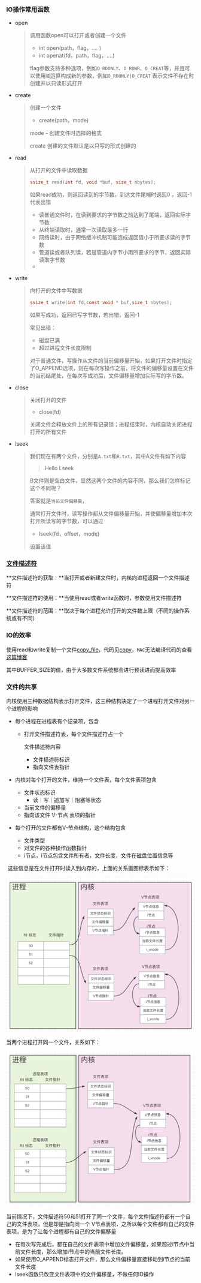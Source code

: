 ### IO操作常用函数

- open

  > 调用函数open可以打开或者创建一个文件
  >
  > - int open(path，flag，.... )
  > - int openat(fd，path，flag，....)
  >
  > flag参数支持多种选项，例如`O_RDONLY`、`O_RDWR`、`O_CREAT`等，并且可以使用`或`运算构成新的参数，例如`O_RDONLY|O_CREAT` 表示文件不存在时创建并以只读形式打开

- create

  > 创建一个文件
  >
  > - create(path，mode)
  >
  > mode - 创建文件时选择的格式
  >
  > create 创建的文件默认是以只写的形式创建的

- read

  > 从打开的文件中读取数据
  >
  > ```c
  > ssize_t read(int fd, void *buf, size_t nbytes);
  > ```
  >
  > 如果read成功，则返回读到的字节数，到达文件尾端时返回0 ，返回-1代表出错
  >
  > - 读普通文件时，在读到要求的字节数之前达到了尾端，返回实际字节数
  > - 从终端读取时，通常一次读取最多一行
  > - 网络读时，由于网络缓冲机制可能造成返回值小于所要求读的字节数
  > - 管道读或者队列读，若是管道内字节小雨所要求的字节，返回实际读取字节数
  > - 

- write

  > 向打开的文件中写数据
  >
  > ```c
  > ssize_t write(int fd,const void * buf,size_t nbytes);
  > ```
  >
  > 如果写成功，返回已写字节数，若出错，返回-1
  >
  > 常见出错：
  >
  > - 磁盘已满
  > - 超过进程文件长度限制
  >
  > 对于普通文件，写操作从文件的当前偏移量开始，如果打开文件时指定了O_APPEND选项，则在每次写操作之前，将文件的偏移量设置在文件的当前结尾处，在每次写成功后，文件偏移量增加实际写的字节数。

- close

  > 关闭打开的文件
  >
  > - close(fd)
  >
  > 关闭文件会释放文件上的所有记录锁；进程结束时，内核自动关闭进程打开的所有文件

- lseek

  > 我们现在有两个文件，分别是`A.txt`和`B.txt`，其中A文件有如下内容
  >
  > > Hello Lseek
  >
  > B文件则是空白文件，显然这两个文件的内容不同，那么我们怎样标记这个不同呢？
  >
  > 答案就是`当前文件偏移量`，
  >
  > 通常打开文件时，读写操作都从文件偏移量开始，并使偏移量增加本次打开所读写的字节数，可以通过
  >
  > - lseek(fd，offset，mode)
  >
  > 设置该值

### [文件描述符](./express_word.md)

**文件描述符的获取：**当打开或者新建文件时，内核向进程返回一个文件描述符

**文件描述符的使用：**当使用read或者write函数时，参数使用文件描述符

**文件描述符的范围：**取决于每个进程允许打开的文件数上限（不同的操作系统或有不同）

### IO的效率

使用read和write复制一个文件[copy_file](./copy_file.txt)，代码见[copy](./copy.c)，`MAC`无法编译代码的查看[这篇博客](https://blog.csdn.net/wallace89/article/details/124956235)

其中BUFFER_SIZE的值，由于大多数文件系统都会进行预读进而提高效率

### 文件的共享

内核使用三种数据结构表示打开文件，这三种结构决定了一个进程打开文件对另一个进程的影响

- 每个进程在进程表有个记录项，包含

  - 打开文件描述符表，每个文件描述符占一个

    文件描述符内容

    - 文件描述符标识
    - 指向文件表指针

- 内核对每个打开的文件，维持一个文件表，每个文件表项包含

  - 文件状态标识
    - 读｜写｜追加写｜阻塞等状态
  - 当前文件的偏移量
  - 指向该文件 V-节点 表项的指针

- 每个打开的文件都有V-节点结构，这个结构包含

  - 文件类型
  - 对文件的各种操作函数指针
  - i节点，i节点包含文件所有者，文件长度，文件在磁盘位置信息等

​	这些信息是在文件打开时读入到内存的，上面的关系画图标表示如下：

<img src="https://raw.githubusercontent.com/ywyg/photo/main/image-20230314172946188.png" alt="image-20230314172946188" style="zoom:50%;" />

当两个进程打开同一个文件，关系如下：

<img src="https://raw.githubusercontent.com/ywyg/photo/main/image-20230314173300886.png" alt="image-20230314173300886" style="zoom:50%;" />

当前情况下，文件描述符50和51打开了同一个文件，每个文件描述符都有一个自己的文件表项，但是却是指向同一个 V节点表项，之所以每个文件都有自己的文件表项，是为了让每个进程都有自己的文件偏移量

- 在每次写完成后，都在自己的文件表项中增加文件偏移量，如果超过i节点中当前文件长度，那么增加i节点中的当前文件长度。
- 如果使用O_APPEND标志打开文件，那么文件偏移量直接移动到i节点的当前文件长度
- lseek函数只改变文件表项中的文件偏移量，不做任何IO操作

